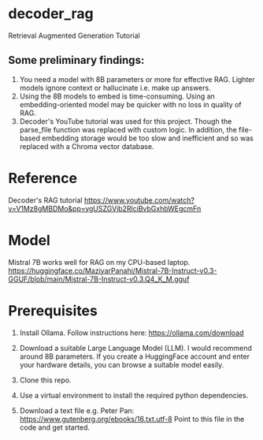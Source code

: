 # decoder_rag
Retrieval Augmented Generation Tutorial

## Some preliminary findings:
1. You need a model with 8B parameters or more for effective RAG. Lighter models ignore context or hallucinate i.e. make up answers.
2. Using the 8B models to embed is time-consuming. Using an embedding-oriented model may be quicker with no loss in quality of RAG.
3. Decoder's YouTube tutorial was used for this project. Though the parse_file function was replaced with custom logic. In addition, the file-based embedding storage would be too slow and inefficient and so was replaced with a Chroma vector database.

# Reference
Decoder's RAG tutorial
https://www.youtube.com/watch?v=V1Mz8gMBDMo&pp=ygUSZGVjb2RlciBvbGxhbWEgcmFn

# Model
Mistral 7B works well for RAG on my CPU-based laptop.
https://huggingface.co/MaziyarPanahi/Mistral-7B-Instruct-v0.3-GGUF/blob/main/Mistral-7B-Instruct-v0.3.Q4_K_M.gguf

# Prerequisites
1. Install Ollama.
Follow instructions here: https://ollama.com/download

2. Download a suitable Large Language Model (LLM).
I would recommend around 8B parameters.
If you create a HuggingFace account and enter your hardware details, you can browse a suitable model easily.

3. Clone this repo.

4. Use a virtual environment to install the required python dependencies.

5. Download a text file e.g. Peter Pan: https://www.gutenberg.org/ebooks/16.txt.utf-8
Point to this file in the code and get started.
